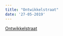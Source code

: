 ```yaml
---
title: "Ontwikkelstraat"
date: '27-05-2019'
---
```


[Ontwikkelstraat](https://ref.tst.vng.cloud/overige/technisch/dev-straat)
